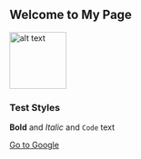 ## Welcome to My Page 

<img src="https://media-exp1.licdn.com/dms/image/C4E03AQEYKOBH_45Hrg/profile-displayphoto-shrink_800_800/0/1606363450212?e=1634169600&v=beta&t=4TqZgdpBigFlhBV0s3QHGRmudOpGJIBOV_OXLaCWQDU" alt="alt text" width="100" height="100">

### Test Styles
**Bold** and _Italic_ and `Code` text

[Go to Google](www.google.com)

